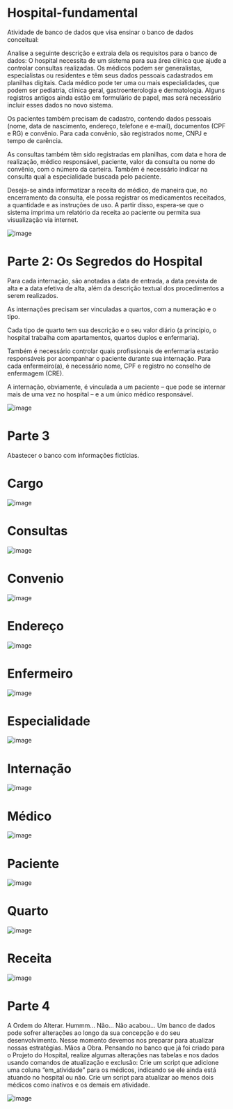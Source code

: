 # Hospital-fundamental
Atividade de banco de dados que visa ensinar o banco de dados conceitual:

Analise a seguinte descrição e extraia dela os requisitos para o banco de dados:
O hospital necessita de um sistema para sua área clínica que ajude a controlar consultas realizadas. Os médicos podem ser generalistas, especialistas ou residentes e têm seus dados pessoais cadastrados em planilhas digitais. Cada médico pode ter uma ou mais especialidades, que podem ser pediatria, clínica geral, gastroenterologia e dermatologia. Alguns registros antigos ainda estão em formulário de papel, mas será necessário incluir esses dados no novo sistema.

Os pacientes também precisam de cadastro, contendo dados pessoais (nome, data de nascimento, endereço, telefone e e-mail), documentos (CPF e RG) e convênio. Para cada convênio, são registrados nome, CNPJ e tempo de carência.

As consultas também têm sido registradas em planilhas, com data e hora de realização, médico responsável, paciente, valor da consulta ou nome do convênio, com o número da carteira. Também é necessário indicar na consulta qual a especialidade buscada pelo paciente.

Deseja-se ainda informatizar a receita do médico, de maneira que, no encerramento da consulta, ele possa registrar os medicamentos receitados, a quantidade e as instruções de uso. A partir disso, espera-se que o sistema imprima um relatório da receita ao paciente ou permita sua visualização via internet.

![image](https://user-images.githubusercontent.com/103516597/208522516-b06bb6c3-c6ad-4bbf-8c86-f0d35db9a1d2.png)

# Parte 2: Os Segredos do Hospital

Para cada internação, são anotadas a data de entrada, a data prevista de alta e a data efetiva de alta, além da descrição textual dos procedimentos a serem realizados. 

As internações precisam ser vinculadas a quartos, com a numeração e o tipo. 

Cada tipo de quarto tem sua descrição e o seu valor diário (a princípio, o hospital trabalha com apartamentos, quartos duplos e enfermaria).

Também é necessário controlar quais profissionais de enfermaria estarão responsáveis por acompanhar o paciente durante sua internação. Para cada enfermeiro(a), é necessário nome, CPF e registro no conselho de enfermagem (CRE).

A internação, obviamente, é vinculada a um paciente – que pode se internar mais de uma vez no hospital – e a um único médico responsável.

![image](https://user-images.githubusercontent.com/103516597/208527956-c3873229-1c1c-43fc-bd02-83dfd2e1bf38.png)

# Parte 3

Abastecer o banco com informações fictícias.

# Cargo

![image](https://user-images.githubusercontent.com/103516597/208771692-b2697066-bd49-44ec-a174-51b8ecc5920c.png)


# Consultas
![image](https://user-images.githubusercontent.com/103516597/208771646-6288b610-e8b9-4b49-855a-0d8d3044dc7d.png)


# Convenio
![image](https://user-images.githubusercontent.com/103516597/208771884-24e9cb32-2946-4d4f-a00f-12003e594582.png)


# Endereço
![image](https://user-images.githubusercontent.com/103516597/208771910-4b0ce0d3-76b6-40ed-89d8-ff59ff7a66a0.png)


# Enfermeiro
![image](https://user-images.githubusercontent.com/103516597/208771929-8f35a5e1-3ed9-41b2-9730-ad5fee78ccac.png)


# Especialidade
![image](https://user-images.githubusercontent.com/103516597/208771945-9c749dd5-9e3f-4b5e-a693-12bd09673b85.png)


# Internação
![image](https://user-images.githubusercontent.com/103516597/208771964-bd7e96a6-0b80-4609-9d06-2936aaa1eeb7.png)


# Médico
![image](https://user-images.githubusercontent.com/103516597/208771994-21cac6ff-78d8-4f59-8bed-f5568b3741af.png)


# Paciente
![image](https://user-images.githubusercontent.com/103516597/208772023-456af260-7a16-4b80-8ac1-b5df31664a57.png)


# Quarto
![image](https://user-images.githubusercontent.com/103516597/208772046-27a3374b-e3cd-4f8a-a7b1-f9560b030344.png)


# Receita
![image](https://user-images.githubusercontent.com/103516597/208772083-e4421b5f-9825-4ff7-bf10-177077039f97.png)

# Parte 4

A Ordem do Alterar. 
Hummm... 
Não... Não acabou... 
Um banco de dados pode sofrer alterações ao longo da sua concepção e do seu desenvolvimento. Nesse momento devemos nos preparar para atualizar nossas estratégias. 
Mãos a Obra. 
Pensando no banco que já foi criado para o Projeto do Hospital, realize algumas alterações nas tabelas e nos dados usando comandos de atualização e exclusão:
Crie um script que adicione uma coluna “em_atividade” para os médicos, indicando se ele ainda está atuando no hospital ou não. 
Crie um script para atualizar ao menos dois médicos como inativos e os demais em atividade.

![image](https://user-images.githubusercontent.com/103516597/209404044-5d67e376-b96d-4025-8c77-c78922e95557.png)
